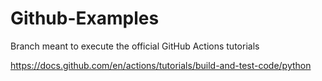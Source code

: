 # Github-Examples
Branch meant to execute the official GitHub Actions tutorials

https://docs.github.com/en/actions/tutorials/build-and-test-code/python

